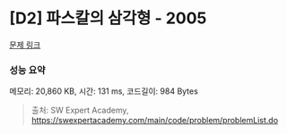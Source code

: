 # [D2] 파스칼의 삼각형 - 2005 

[문제 링크](https://swexpertacademy.com/main/code/problem/problemDetail.do?contestProbId=AV5P0-h6Ak4DFAUq) 

### 성능 요약

메모리: 20,860 KB, 시간: 131 ms, 코드길이: 984 Bytes



> 출처: SW Expert Academy, https://swexpertacademy.com/main/code/problem/problemList.do